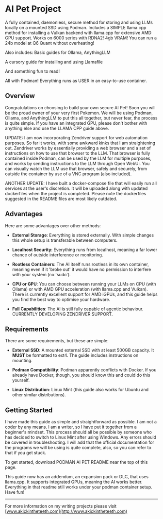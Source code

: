 # AI Pet Project

A fully contained, daemonless, secure method for storing and using LLMs locally on a mounted SSD using Podman. Includes a SIMPLE llama.cpp method for installing a Vulkan backend with llama.cpp for extensive AMD GPU support. 
Works on 6000 series with RDNA2! 4gb VRAM! 
You can run a 24b model at Q6 Quant without overheating!

Also includes: Basic guides for Ollama, AnythingLLM

A cursory guide for installing and using Llamafile

And something fun to read!


All with Podman! Everything runs as USER in an easy-to-use container.

## Overview

Congratulations on choosing to build your own secure AI Pet! Soon you will be the proud owner of your very first Pokemon. We will be using Podman, Ollama, and AnythingLLM to put this all together, but never fear, the process is quite simple. If you have an integrated GPU, please don't bother with anything else and use the LLAMA CPP guide above.

UPDATE: I am now incorporating Zendriver support for web automation purposes. So far it works, with some awkward kinks that I am straightening out. Zendriver works by essentially providing a web browser and a set of instructions on how to use that browser to the LLM. That browser is fully contained inside Podman, can be used by the LLM for multiple purposes, and works by sending instructions to the LLM through Open WebUi. You can visually watch the LLM use that browser, safely and securely, from outside the container by use of a VNC program (also included).

ANOTHER UPDATE: I have built a docker-compose file that will easily run all services at the user's discretion. It will be uploaded along with updated dockerfiles when the project is completed. Please note the dockerfiles suggested in the README files are most likely outdated.


## Advantages

Here are some advantages over other methods:

- **External Storage**: Everything is stored externally. With simple changes this whole setup is transferable between computers.

- **Localhost Security**: Everything runs from localhost, meaning a far lower chance of outside interference or monitoring.

- **Rootless Containers**: The AI itself runs rootless in its own container, meaning even if it 'broke out' it would have no permission to interfere with your system (no 'sudo').

- **CPU or GPU**: You can choose between running your LLMs on CPU (with Ollama) or with AMD GPU acceleration (with llama.cpp and Vulkan). There is currently excellent support for AMD iGPUs, and this guide helps you find the best way to optimise your hardware.

- **Full Capabilities**: The AI is still fully capable of agentic behaviour. CURRENTLY DEVELOPING ZENDRIVER SUPPORT.

## Requirements

There are some requirements, but these are simple:

- **External SSD**: A mounted external SSD with at least 500GB capacity. It **MUST** be formatted to ext4. The guide includes instructions on mounting.

- **Podman Compatibility**: Podman apparently conflicts with Docker. If you already have Docker, though, you should know this and could do this yourself.

- **Linux Distribution**: Linux Mint (this guide also works for Ubuntu and other similar distributions).

## Getting Started

I have made this guide as simple and straightforward as possible. I am not a coder by any means. I am a writer, so I have put it together from a beginner's mindset. This process should all be possible by someone who has decided to switch to Linux Mint after using Windows. Any errors should be covered in troubleshooting. I will add that the official documentation for the programs we will be using is quite complete, also, so you can refer to that if you get stuck.

To get started, download PODMAN AI PET README near the top of this page.

This guide now has an addendum, an expansion pack or DLC, that uses llama.cpp. It supports integrated GPUs, meaning the AI works better. Everything in that readme still works under your podman container setup. Have fun!

---

For more information on my writing projects please visit [www.akickintheteeth.com](http://www.akickintheteeth.com)
